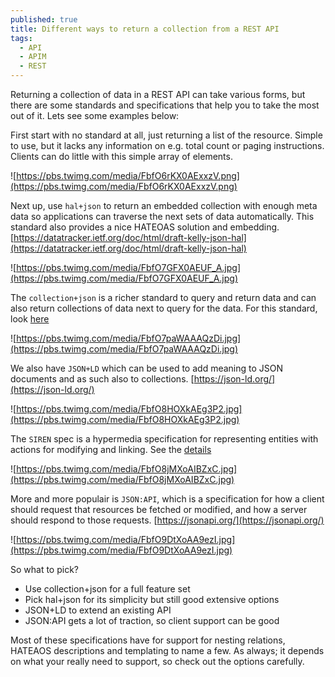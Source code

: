```yaml
---
published: true
title: Different ways to return a collection from a REST API
tags:
  - API
  - APIM
  - REST  
---
```


Returning a collection of data in a REST API can take various forms, but there are some standards and specifications that help you to take the most out of it. Lets see some examples below:

First start with no standard at all, just returning a list of the resource. Simple to use, but it lacks any information on e.g. total count or paging instructions. Clients can do little with this simple array of elements.

![https://pbs.twimg.com/media/FbfO6rKX0AExxzV.png](https://pbs.twimg.com/media/FbfO6rKX0AExxzV.png)

Next up, use `hal+json` to return an embedded collection with enough meta data so applications can traverse the next sets of data automatically. This standard also provides a nice HATEOAS solution and embedding. [https://datatracker.ietf.org/doc/html/draft-kelly-json-hal](https://datatracker.ietf.org/doc/html/draft-kelly-json-hal)

![https://pbs.twimg.com/media/FbfO7GFX0AEUF_A.jpg](https://pbs.twimg.com/media/FbfO7GFX0AEUF_A.jpg)

The `collection+json` is a richer standard to query and return data and can also return collections of data next to query for the data. For this standard, look [here](http://amundsen.com/media-types/collection/format/)

![https://pbs.twimg.com/media/FbfO7paWAAAQzDi.jpg](https://pbs.twimg.com/media/FbfO7paWAAAQzDi.jpg)

We also have `JSON+LD` which can be used to add meaning to JSON documents and as such also to collections. [https://json-ld.org/](https://json-ld.org/)

![https://pbs.twimg.com/media/FbfO8HOXkAEg3P2.jpg](https://pbs.twimg.com/media/FbfO8HOXkAEg3P2.jpg)

The `SIREN` spec is a hypermedia specification for representing entities with actions for modifying and linking. See the [details](https://github.com/kevinswiber/siren)

![https://pbs.twimg.com/media/FbfO8jMXoAIBZxC.jpg](https://pbs.twimg.com/media/FbfO8jMXoAIBZxC.jpg)

More and more populair is `JSON:API`, which is a specification for how a client should request that resources be fetched or modified, and how a server should respond to those requests. [https://jsonapi.org/](https://jsonapi.org/)

![https://pbs.twimg.com/media/FbfO9DtXoAA9ezI.jpg](https://pbs.twimg.com/media/FbfO9DtXoAA9ezI.jpg)

So what to pick? 

- Use collection+json for a full feature set 
- Pick hal+json for its simplicity but still good extensive options 
- JSON+LD to extend an existing API 
- JSON:API gets a lot of traction, so client support can be good

Most of these specifications have for support for nesting relations, HATEAOS descriptions and templating to name a few. As always; it depends on what your really need to support, so check out the options carefully.

